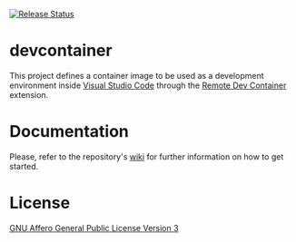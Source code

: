 [![Release Status](https://github.com/mundoalem/devcontainer/actions/workflows/pipeline.yml/badge.svg)](https://github.com/mundoalem/devcontainer/actions/workflows/pipeline.yml)

# devcontainer

This project defines a container image to be used as a development environment inside [Visual Studio Code](https://code.visualstudio.com/)
through the [Remote Dev Container](https://marketplace.visualstudio.com/items?itemName=ms-vscode-remote.remote-containers) extension.

# Documentation

Please, refer to the repository's [wiki](https://github.com/mundoalem/devcontainer/wiki) for further information on how
to get started.

# License

[GNU Affero General Public License Version 3](https://github.com/mundoalem/devcontainer/blob/main/LICENSE)
